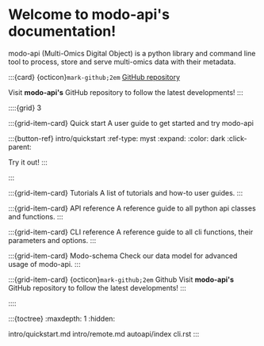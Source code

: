 
# Welcome to modo-api's documentation!
modo-api (Multi-Omics Digital Object) is a python library and command line tool to process, store and serve multi-omics data with their metadata.

:::{card}
{octicon}`mark-github;2em` [GitHub repository](https://github.com/sdsc-ordes/modo-api)

Visit __modo-api's__ GitHub repository to follow the latest developments!
:::

::::{grid} 3

:::{grid-item-card}  Quick start
A user guide to get started and try modo-api

:::{button-ref} intro/quickstart
:ref-type: myst
:expand:
:color: dark
:click-parent:

Try it out!
:::

:::

:::{grid-item-card}  Tutorials
A list of tutorials and how-to user guides.
:::

:::{grid-item-card}  API reference
A reference guide to all python api classes and functions.
:::

:::{grid-item-card}  CLI reference
A reference guide to all cli functions, their parameters and options.
:::

:::{grid-item-card}  Modo-schema
Check our data model for advanced usage of modo-api.
:::

:::{grid-item-card} {octicon}`mark-github;2em` Github
Visit __modo-api's__ GitHub repository to follow the latest developments!
:::

::::




:::{toctree}
:maxdepth: 1
:hidden:

intro/quickstart.md
intro/remote.md
autoapi/index
cli.rst
:::
